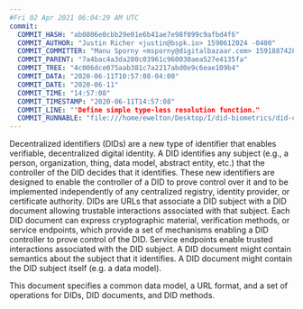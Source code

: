 ```yaml
---
#Fri 02 Apr 2021 06:04:29 AM UTC
commit:
  COMMIT_HASH: "ab0806e0cbb29e01e6b41ae7e98f099c9afbd4f6"
  COMMIT_AUTHOR: "Justin Richer <justin@bspk.io> 1590612024 -0400"
  COMMIT_COMMITTER: "Manu Sporny <msporny@digitalbazaar.com> 1591887428 -0400"
  COMMIT_PARENT: "7a4bac4a3da280c03961c960030aea527e4135fa"
  COMMIT_TREE: "4c006dce075aab381c7a2217abd0e9c6eae109b4"
  COMMIT_DATA: "2020-06-11T10:57:08-04:00"
  COMMIT_DATE: "2020-06-11"
  COMMIT_TIME: "14:57:08"
  COMMIT_TIMESTAMP: "2020-06-11T14:57:08"
  COMMIT_LINE: ""Define simple type-less resolution function."
  COMMIT_RUNNABLE: "file:///home/ewelton/Desktop/I/did-biometrics/did-core-dataset/analysis/gitinfo/ab0806e0cbb29e01e6b41ae7e98f099c9afbd4f6/snapshot/index.html"
---
```


<section id="abstract">
<p>
<a>Decentralized identifiers</a> (DIDs) are a new type of identifier that
enables verifiable, decentralized digital identity. A <a>DID</a> identifies any
subject (e.g., a person, organization, thing, data model, abstract entity, etc.)
that the controller of the <a>DID</a> decides that it identifies. These new
identifiers are designed to enable the controller of a <a>DID</a> to prove
control over it and to be implemented independently of any centralized registry,
identity provider, or certificate authority. <a>DID</a>s are URLs that associate
a <a>DID subject</a> with a <a>DID document</a> allowing trustable interactions
associated with that subject. Each <a>DID document</a> can express cryptographic
material, verification methods, or <a>service endpoints</a>, which provide a set
of mechanisms enabling a <a>DID controller</a> to prove control of the
<a>DID</a>. <a>Service endpoints</a> enable trusted interactions associated with
the <a>DID subject</a>. A <a>DID document</a> might contain semantics about the
subject that it identifies. A <a>DID document</a> might contain the <a>DID
subject</a> itself (e.g. a data model).
    </p>
<p>
This document specifies a common data model, a URL format, and a set of
operations for <a>DIDs</a>, <a>DID documents</a>, and <a>DID methods</a>.
    </p>
</section>
